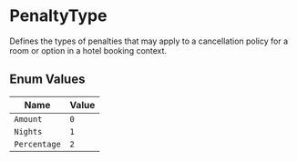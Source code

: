 # PenaltyType

Defines the types of penalties that may apply to a cancellation policy for a room or option in a hotel booking context.

## Enum Values

| Name | Value |
|------|-------|
| `Amount` | `0` |
| `Nights` | `1` |
| `Percentage` | `2` |
